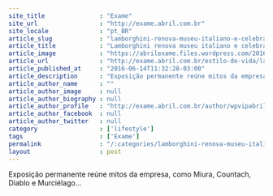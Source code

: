 ```yaml
---
site_title               : "Exame"
site_url                 : "http://exame.abril.com.br"
site_locale              : "pt_BR"
article_slug             : "lamborghini-renova-museu-italiano-e-celebra-50-anos-do-miura"
article_title            : "Lamborghini renova museu italiano e celebra 50 anos do Miura"
article_image            : "https://abrilexame.files.wordpress.com/2016/09/size_960_16_9_museu-lamborghini11.jpeg?quality=70&strip=all&w=960"
article_url              : "http://exame.abril.com.br/estilo-de-vida/lamborghini-renova-museu-italiano-e-celebra-50-anos-do-miura/"
article_published_at     : "2016-06-14T11:32:28-03:00"
article_description      : "Exposição permanente reúne mitos da empresa, como Miura, Countach, Diablo e Murciélago..."
article_author_name      : ""
article_author_image     : null
article_author_biography : null
article_author_profile   : "http://exame.abril.com.br/author/wpvipabril/"
article_author_facebook  : null
article_author_twitter   : null
category                 : ['lifestyle']
tags                     : ['Exame']
permalink                : "/:categories/lamborghini-renova-museu-italiano-e-celebra-50-anos-do-miura/"
layout                   : post
---
```


Exposição permanente reúne mitos da empresa, como Miura, Countach, Diablo e Murciélago...
